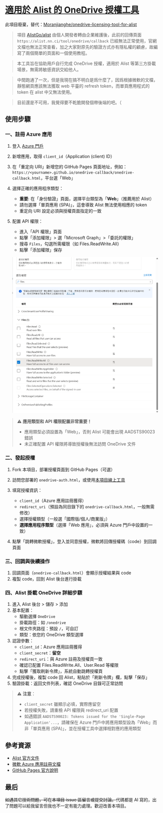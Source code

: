 # [適用於 Alist 的 OneDrive 授權工具](https://github.com/Moranjianghe/onedrive-callback)

此項目廢棄，替代：[Moranjianghe/onedrive\-licensing\-tool\-for\-alist](https://github.com/Moranjianghe/onedrive-licensing-tool-for-alist)

>項目 [AlistGo/alist](https://github.com/AlistGo/alist) 由個人開發者轉由企業維護後，此前的回傳頁面 `https://alist.nn.ci/tool/onedrive/callback` 已經無法正常使用，官網文檔也無法正常查看，加之大家對原先的驗證方式亦有隱私權的顧慮，故編寫了兩個簡單的頁面和一個使用教程。

>本工具旨在協助用戶自行完成 OneDrive 授權，適用於 Alist 等第三方掛載場景，無需將敏感資訊交給他人。

>中間跑通了一次，但是我現在搞不明白是爲什麼了，因爲根據微軟的文檔，靜態網頁應該無法獲取 web 平臺的 refresh token，而單頁應用程式的 token 在 alist 中又無法使用。

>目前還是不可用，我覺得要不乾脆開發個帶後端的吧。（

## 使用步驟

### 一、註冊 Azure 應用

1. 登入 [Azure 門戶](https://portal.azure.com/)
2. 新增應用，取得 `client_id`（Application (client) ID）
3. 在「重定向 URI」新增您的 GitHub Pages 頁面地址，例如：
   `https://<yourname>.github.io/onedrive-callback/onedrive-callback.html`，平台選「Web」
4. 選擇正確的應用程序類型：
   - **重要**: 在「身份驗證」頁面，選擇平台類型為「**Web**」（推薦用於 Alist）
   - 請勿選擇「單頁應用 (SPA)」，這會導致 Alist 無法使用相應的 token
   - 重定向 URI 設定必須與授權頁面指定的一致

5. 配置 API 權限：
   - 進入「API 權限」頁面
   - 點擊「添加權限」> 選「Microsoft Graph」>「委託的權限」
   - 搜尋 `Files`，勾選所需權限（如 Files.ReadWrite.All）
   - 點擊「添加權限」保存

   ![Azure應用註冊界面示例](img/pbtqwogj.3hx.png)

> ⚠️ **應用類型和 API 權限配置非常重要！**
> - 應用類型必須設置為「Web」，否則 Alist 可能會出現 AADSTS90023 錯誤
> - 未正確配置 API 權限將導致授權後無法訪問 OneDrive 文件

### 二、發起授權

1. Fork 本項目，部署授權頁面到 GitHub Pages（可選）

2. 訪問您部署的 `onedrive-auth.html`，或使用[本項目線上工具](https://moranjianghe.github.io/onedrive-callback/onedrive-auth.html)

3. 填寫授權資訊：
   - `client_id`（Azure 應用註冊獲得）
   - `redirect_uri`（預設為同目錄下的 `onedrive-callback.html`，一般無需修改）
   - 選擇授權類型（一般選「國際版/個人/商業版」）
   - **選擇應用程序類型**（選擇「Web 應用」，必須與 Azure 門戶中設置的一致）

4. 點擊「跳轉微軟授權」，登入並同意授權，微軟將回傳授權碼（code）到回調頁面

### 三、回調與後續操作

1. 回調頁面（`onedrive-callback.html`）會顯示授權結果與 code
2. 複製 code，回到 Alist 後台進行掛載

### 四、Alist 掛載 OneDrive 詳細步驟

1. 進入 Alist 後台 > 儲存 > 添加
2. 基本配置：
   - 驅動選擇 `OneDrive`
   - 掛載路徑：如 `/onedrive`
   - 根文件夾路徑：預設 `/`，可自訂
   - 類型：依您的 OneDrive 類型選擇
3. 認證參數：
   - `client_id`：Azure 應用註冊獲得
   - `client_secret`：**留空**
   - `redirect_uri`：與 Azure 註冊及授權頁一致
   - 確認已配置 Files.ReadWrite.All、User.Read 等權限
   - 點擊「獲取刷新令牌」，系統自動跳轉授權頁
4. 完成授權後，複製 code 回 Alist，粘貼於「刷新令牌」欄，點擊「保存」
5. 驗證掛載：返回文件列表，確認 OneDrive 目錄可正常訪問

> ⚠️ **注意**：
>
> - `client_secret` 雖顯示必填，實際應留空
> - 若授權失敗，請重檢 API 權限與 redirect_uri 配置
> - 如遇錯誤 `AADSTS90023: Tokens issued for the 'Single-Page Application'...`，請確保在 Azure 門戶中將應用類型設為「Web」而非「單頁應用 (SPA)」，並在授權工具中選擇相對應的應用類型

## 參考資源

- [Alist 官方文件](https://github.com/AlistGo/docs/blob/main/docs/zh/guide/drivers/onedrive.md)
- [微軟 Azure 應用註冊文檔](https://learn.microsoft.com/zh-cn/azure/active-directory/develop/quickstart-register-app)
- [GitHub Pages 官方說明](https://pages.github.com/)

## 最后

<del>如遇其它技術問題，可在本項目 issue 區留言或提交討論。</del>代碼都是 AI 寫的，出了問題可以給我留言但我也不一定有能力處理。歡迎改善本項目。
